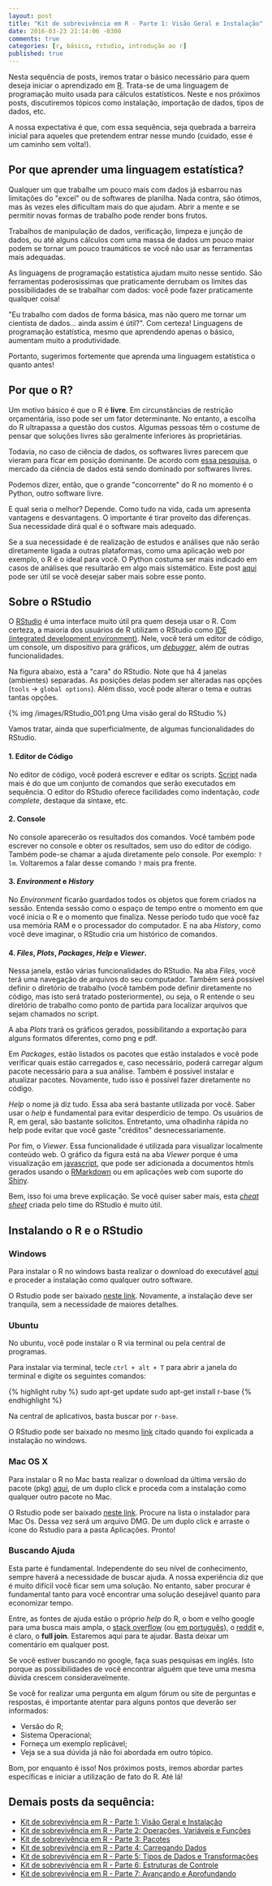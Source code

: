 ```yaml
---
layout: post
title: "Kit de sobrevivência em R - Parte 1: Visão Geral e Instalação"
date: 2016-03-23 21:14:06 -0300
comments: true
categories: [r, básico, rstudio, introdução ao r]
published: true
---
```


Nesta sequência de posts, iremos tratar o básico necessário para quem deseja iniciar o aprendizado em [R](https://www.r-project.org/about.html). Trata-se de uma linguagem de programação muito usada para cálculos estatísticos. Neste e nos próximos posts, discutiremos tópicos como instalação, importação de dados, tipos de dados, etc. 

A nossa expectativa é que, com essa sequência, seja quebrada a barreira inicial para aqueles que pretendem entrar nesse mundo (cuidado, esse é um caminho sem volta!).

<!-- More -->

## Por que aprender uma linguagem estatística?

Qualquer um que trabalhe um pouco mais com dados já esbarrou nas limitações do "excel" ou de softwares de planilha. Nada contra, são ótimos, mas às vezes eles dificultam mais do que ajudam. Abrir a mente e se permitir novas formas de trabalho pode render bons frutos.

Trabalhos de manipulação de dados, verificação, limpeza e junção de dados, ou até alguns cálculos com uma massa de dados um pouco maior podem se tornar um pouco traumáticos se você não usar as ferramentas mais adequadas.

As linguagens de programação estatística ajudam muito nesse sentido. São ferramentas poderosíssimas que praticamente derrubam os limites das possibilidades de se trabalhar com dados: você pode fazer praticamente qualquer coisa!

"Eu trabalho com dados de forma básica, mas não quero me tornar um cientista de dados... ainda assim é útil?". Com certeza! Linguagens de programação estatística, mesmo que aprendendo apenas o básico, aumentam muito a produtividade.

Portanto, sugerimos fortemente que aprenda uma linguagem estatística o quanto antes!

## Por que o R?

Um motivo básico é que o R é **livre**. Em circunstâncias de restrição orçamentária, isso pode ser um fator determinante. No entanto, a escolha do R ultrapassa a questão dos custos. Algumas pessoas têm o costume de pensar que soluções livres são geralmente inferiores às proprietárias.

Todavia, no caso de ciência de dados, os softwares livres parecem que vieram para ficar em posição dominante. De acordo com [essa pesquisa](http://blog.dominodatalab.com/open-source-winning-against-proprietary-data-science-vendors/), o mercado da ciência de dados está sendo dominado por softwares livres.

Podemos dizer, então, que o grande "concorrente" do R no momento é o Python, outro software livre. 

E qual seria o melhor? Depende. Como tudo na vida, cada um apresenta vantagens e desvantagens. O importante é tirar proveito das diferenças. Sua necessidade dirá qual é o software mais adequado. 

Se a sua necessidade é de realização de estudos e análises que não serão diretamente ligada a outras plataformas, como uma aplicação web por exemplo, o R é o ideal para você. O Python costuma ser mais indicado em casos de análises que resultarão em algo mais sistemático. Este post [aqui](http://www.kdnuggets.com/2015/05/r-vs-python-data-science.html) pode ser útil se você desejar saber mais sobre esse ponto.

## Sobre o RStudio

O [RStudio](https://www.rstudio.com/) é uma interface muito útil pra quem deseja usar o R. Com certeza, a maioria dos usuários de R utilizam o RStudio como [IDE (integrated development environment)](https://pt.wikipedia.org/wiki/Ambiente_de_desenvolvimento_integrado). Nele, você terá um editor de código, um console, um dispositivo para gráficos, um [_debugger_](https://pt.wikipedia.org/wiki/Depura%C3%A7%C3%A3o), além de outras funcionalidades. 

Na figura abaixo, está a "cara" do RStudio. Note que há 4 janelas (ambientes) separadas. As 	posições delas podem ser alteradas nas opções (`tools` -> `global options`). Além disso, você pode alterar o tema e outras tantas opções. 


{% img /images/RStudio_001.png Uma visão geral do RStudio %}

Vamos tratar, ainda que superficialmente, de algumas funcionalidades do RStudio. 

#### 1. Editor de Código
No editor de código, você poderá escrever e editar os scripts. [Script](https://pt.wikipedia.org/wiki/Linguagem_de_script) nada mais é do que um conjunto de comandos que serão executados em sequência. O editor do RStudio oferece facilidades como indentação, _code complete_, destaque da sintaxe, etc. 

#### 2. Console
No console aparecerão os resultados dos comandos. Você também pode escrever no console e obter os resultados, sem uso do editor de código. Também pode-se chamar a ajuda diretamente pelo console. Por exemplo: `?lm`. Voltaremos a falar desse comando `?` mais pra frente.

#### 3. _Environment_ e _History_
No _Environment_ ficarão guardados todos os objetos que forem criados na sessão. Entenda sessão como o espaço de tempo entre o momento em que você inicia o R e o momento que finaliza. Nesse período tudo que você faz usa memória RAM e o processador do computador. E na aba _History_, como você deve imaginar, o RStudio cria um histórico de comandos. 

#### 4. _Files_, _Plots_, _Packages_, _Help_ e _Viewer_.
Nessa janela, estão várias funcionalidades do RStudio. Na aba _Files_, você terá uma navegação de arquivos do seu computador. Também será possível definir o diretório de trabalho (você também pode definir diretamente no código, mas isto será tratado posteriormente), ou seja, o R  entende o seu diretório de trabalho como ponto de partida para localizar arquivos que sejam chamados no script.

A aba _Plots_ trará os gráficos gerados, possibilitando a exportação para alguns formatos diferentes, como png e pdf.  

Em _Packages_, estão listados os pacotes que estão instalados e você pode verificar quais estão carregados e, caso necessário, poderá carregar algum pacote necessário para a sua análise. Também é possível instalar e atualizar pacotes. Novamente, tudo isso é possível fazer diretamente no código.

_Help_ o nome já diz tudo. Essa aba será bastante utilizada por você. Saber usar o _help_ é fundamental para evitar desperdício de tempo. Os usuários de R, em geral, são bastante solícitos. Entretanto, uma olhadinha rápida no help pode evitar que você gaste "créditos" desnecessariamente. 

Por fim, o _Viewer_. Essa funcionalidade é utilizada para visualizar localmente conteúdo web. O gráfico da figura está na aba _Viewer_ porque é uma visualização em [javascript](https://pt.wikipedia.org/wiki/JavaScript), que pode ser adicionada a documentos htmls gerados usando o [RMarkdown](http://rmarkdown.rstudio.com/) ou em aplicações web com suporte do [Shiny](http://shiny.rstudio.com/).


Bem, isso foi uma breve explicação. Se você quiser saber mais, esta [_cheat sheet_](http://www.rstudio.com/wp-content/uploads/2016/01/rstudio-IDE-cheatsheet.pdf) criada pelo time do RStudio é muito útil.
	

## Instalando o R e o RStudio

### Windows

Para instalar o R no windows basta realizar o download do executável [aqui](https://cran.r-project.org/bin/windows/base/) e proceder a instalação como qualquer outro software. 

O Rstudio pode ser baixado [neste link](https://www.rstudio.com/products/rstudio/download/). Novamente, a instalação deve ser tranquila, sem a necessidade de maiores detalhes.

### Ubuntu

No ubuntu, você pode instalar o R via terminal ou pela central de programas.

Para instalar via terminal, tecle `ctrl + alt + T` para abrir a janela do terminal e digite os seguintes comandos:

{% highlight ruby %}
sudo apt-get update
sudo apt-get install r-base
{% endhighlight %}

Na central de aplicativos, basta buscar por `r-base`.

O RStudio pode ser baixado no mesmo [link](https://www.rstudio.com/products/rstudio/download/) citado quando foi explicada a instalação no windows.

### Mac OS X

Para instalar o R no Mac basta realizar o download da última versão do pacote (pkg) [aqui](https://cran.rstudio.com/bin/macosx/), de um duplo click e proceda com a instalação como qualquer outro pacote no Mac. 

O Rstudio pode ser baixado [neste link](https://www.rstudio.com/products/rstudio/download/). Procure na lista o instalador para Mac Os. Dessa vez será um arquivo DMG. De um duplo click e arraste o ícone do Rstudio para a pasta Aplicações. Pronto!


### Buscando Ajuda

Esta parte é fundamental. Independente do seu nível de conhecimento, sempre haverá a necessidade de buscar ajuda. A nossa experiência diz que é muito difícil você ficar sem uma solução. No entanto, saber procurar é fundamental tanto para você encontrar uma solução desejável quanto para economizar tempo. 

Entre, as fontes de ajuda estão o próprio _help_ do R, o bom e velho google para uma busca mais ampla, o [stack overflow](http://stackoverflow.com/tags/r) (ou [em português](http://pt.stackoverflow.com/questions/tagged/r)), o [reddit](https://www.reddit.com/r/rprogramming) e, é claro, o **full join**. Estaremos aqui para te ajudar. Basta deixar um comentário em qualquer post.

Se você estiver buscando no google, faça suas pesquisas em inglês. Isto porque as possibilidades de você encontrar alguém que teve uma mesma dúvida crescem consideravelmente. 

Se você for realizar uma pergunta em algum fórum ou site de perguntas e respostas, é importante atentar para alguns pontos que deverão ser informados:

* Versão do R;
* Sistema Operacional;
* Forneça um exemplo replicável;
* Veja se a sua dúvida já não foi abordada em outro tópico.

Bom, por enquanto é isso! Nos próximos posts, iremos abordar partes específicas e iniciar a utilização de fato do R. Até lá!

## Demais posts da sequência:

* [Kit de sobrevivência em R - Parte 1: Visão Geral e Instalação]({{root_url}}/blog/2016/03/23/kit-de-sobrevivencia-em-r-parte-1)
* [Kit de sobrevivência em R - Parte 2: Operações, Variáveis e Funções]({{root_url}}/blog/2016/04/03/kit-de-sobrevivencia-em-r-parte-2)
* [Kit de sobrevivência em R - Parte 3: Pacotes]({{root_url}}/blog/2016/04/03/kit-de-sobrevivencia-em-r-parte-3)
* [Kit de sobrevivência em R - Parte 4: Carregando Dados]({{root_url}}/blog/2016/04/12/kit-de-sobrevivencia-em-r-parte-4)
* [Kit de sobrevivência em R - Parte 5: Tipos de Dados e Transformações]({{root_url}}/blog/2016/04/21/kit-de-sobrevivencia-em-r-parte-5)
* [Kit de sobrevivência em R - Parte 6: Estruturas de Controle]({{root_url}}/blog/2016/05/01/kit-de-sobrevivencia-em-r-parte-6)
* [Kit de sobrevivência em R - Parte 7: Avançando e Aprofundando]({{root_url}}/blog/2016/05/09/kit-de-sobrevivencia-em-r-parte-7)
